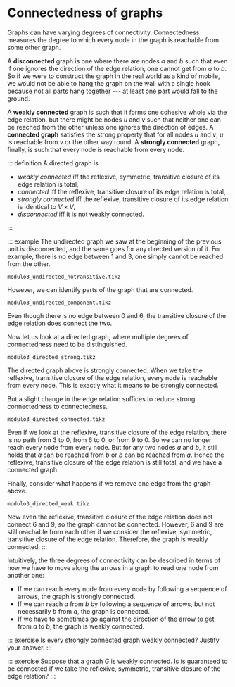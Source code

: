 # Connectedness of graphs

Graphs can have varying degrees of connectivity.
Connectedness measures the degree to which every node in the graph is reachable from some other graph.

A **disconnected** graph is one where there are nodes $a$ and $b$ such that even if one ignores the direction of the edge relation, one cannot get from $a$ to $b$.
So if we were to construct the graph in the real world as a kind of mobile, we would not be able to hang the graph on the wall with a single hook because not all parts hang together --- at least one part would fall to the ground.

A **weakly connected** graph is such that it forms one cohesive whole via the edge relation, but there might be nodes $u$ and $v$ such that neither one can be reached from the other unless one ignores the direction of edges.
A **connected graph** satisfies the strong property that for all nodes $u$ and $v$, $u$ is reachable from $v$ or the other way round.
A **strongly connected** graph, finally, is such that every node is reachable from every node.

::: definition
A directed graph is

- *weakly connected* iff the reflexive, symmetric, transitive closure of its edge relation is total,
- *connected* iff the reflexive, transitive closure of its edge relation is total,
- *strongly connected* iff the reflexive, transitive closure of its edge relation is identical to $V \times V$,
- *disconnected* iff it is not weakly connected.

:::

::: example
The undirected graph we saw at the beginning of the previous unit is disconnected, and the same goes for any directed version of it.
For example, there is no edge between $1$ and $3$, one simply cannot be reached from the other.

~~~ {.include-tikz size=big}
modulo3_undirected_notransitive.tikz
~~~

However, we can identify parts of the graph that are connected.

~~~ {.include-tikz size=small}
modulo3_undirected_component.tikz
~~~

Even though there is no edge between $0$ and $6$, the transitive closure of the edge relation does connect the two.

Now let us look at a directed graph, where multiple degrees of connectedness need to be distinguished.

~~~ {.include-tikz size=small}
modulo3_directed_strong.tikz
~~~

The directed graph above is strongly connected.
When we take the reflexive, transitive closure of the edge relation, every node is reachable from every node.
This is exactly what it means to be strongly connected.

But a slight change in the edge relation suffices to reduce strong connectedness to connectedness.

~~~ {.include-tikz size=small}
modulo3_directed_connected.tikz
~~~

Even if we look at the reflexive, transitive closure of the edge relation, there is no path from $3$ to $0$, from $6$ to $0$, or from $9$ to $0$.
So we can no longer reach every node from every node.
But for any two nodes $a$ and $b$, it still holds that $a$ can be reached from $b$ or $b$ can be reached from $a$.
Hence the reflexive, transitive closure of the edge relation is still total, and we have a connected graph.

Finally, consider what happens if we remove one edge from the graph above.

~~~ {.include-tikz size=small}
modulo3_directed_weak.tikz
~~~

Now even the reflexive, transitive closure of the edge relation does not connect $6$ and $9$, so the graph cannot be connected.
However, $6$ and $9$ are still reachable from each other if we consider the reflexive, symmetric, transitive closure of the edge relation.
Therefore, the graph is weakly connected.
:::

Intuitively, the three degrees of connectivity can be described in terms of how we have to move along the arrows in a graph to read one node from another one:

- If we can reach every node from every node by following a sequence of arrows, the graph is strongly connected.
- If we can reach $a$ from $b$ by following a sequence of arrows, but not necessarily $b$ from $a$, the graph is connected.
- If we have to sometimes go against the direction of the arrow to get from $a$ to $b$, the graph is weakly connected.

::: exercise
Is every strongly connected graph weakly connected?
Justify your answer.
:::

::: exercise
Suppose that a graph $G$ is weakly connected.
Is is guaranteed to be connected if we take the reflexive, symmetric, transitive closure of the edge relation?
:::

